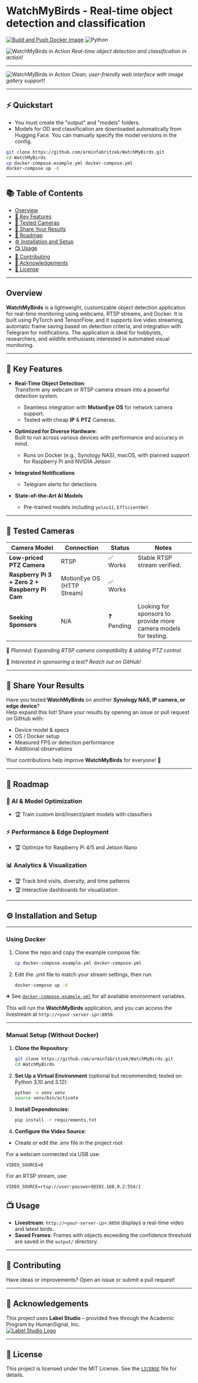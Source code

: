 # WatchMyBirds - Real-time object detection and classification

[![Build and Push Docker Image](https://github.com/arminfabritzek/WatchMyBirds/actions/workflows/docker.yml/badge.svg)](https://github.com/arminfabritzek/WatchMyBirds/actions/workflows/docker.yml) ![Python](https://img.shields.io/badge/python-3.10+-blue.svg)


![WatchMyBirds in Action](assets/birds_1280.gif)
*Real-time object detection and classification in action!*

---

![WatchMyBirds in Action](assets/app_landing_page.jpg)
*Clean, user-friendly web interface with image gallery support!*


---


## ⚡ Quickstart
- You must create the "output" and "models" folders.
- Models for OD and classification are downloaded automatically from Hugging Face. You can manually specify the model versions in the config.
```bash
git clone https://github.com/arminfabritzek/WatchMyBirds.git
cd WatchMyBirds
cp docker-compose.example.yml docker-compose.yml
docker-compose up -d
```

---


## 📚 Table of Contents
- [Overview](#overview)
- [🚀 Key Features](#-key-features)
- [📡 Tested Cameras](#-tested-cameras)
- [📌 Share Your Results](#-share-your-results)
- [🌟 Roadmap](#-roadmap)
- [⚙️ Installation and Setup](#-installation-and-setup)
- [📺 Usage](#-usage)
- [🤝 Contributing](#-contributing)
- [🙌 Acknowledgements](#-acknowledgements)
- [📄 License](#-license)

---

## Overview

**WatchMyBirds** is a lightweight, customizable object detection application for real-time monitoring using webcams, RTSP streams, and Docker. It is built using PyTorch and TensorFlow, and it supports live video streaming, automatic frame saving based on detection criteria, and integration with Telegram for notifications. The application is ideal for hobbyists, researchers, and wildlife enthusiasts interested in automated visual monitoring.


---



## 🚀 Key Features

- **Real-Time Object Detection**:  
  Transform any webcam or RTSP camera stream into a powerful detection system.
  - Seamless integration with **MotionEye OS** for network camera support.  
  - Tested with cheap **IP** & **PTZ** Cameras.  


- **Optimized for Diverse Hardware**:  
  Built to run across various devices with performance and accuracy in mind.
  - Runs on Docker (e.g., Synology NAS), macOS, with planned support for Raspberry Pi and NVIDIA Jetson  


- **Integrated Notifications**  
  - Telegram alerts for detections  


- **State-of-the-Art AI Models**  
  - Pre-trained models including `yolov11`, `EfficientNet`


---

## 📡 Tested Cameras
| Camera Model                                   | Connection          | Status  | Notes                                                           |
|------------------------------------------------|---------------------|---------|-----------------------------------------------------------------|
| **Low-priced PTZ Camera**                      | RTSP                | ✅ Works | Stable RTSP stream verified.                                    |
| **Raspberry Pi 3 + Zero 2 + Raspberry Pi Cam** | MotionEye OS (HTTP Stream) | ✅ Works |                                                                 |
| **Seeking Sponsors**                           | N/A                | ❓ Pending | Looking for sponsors to provide more camera models for testing. |

🔹 *Planned: Expanding RTSP camera compatibility & adding PTZ control.*

📢 *Interested in sponsoring a test? Reach out on GitHub!*

---


## 📌 Share Your Results
Have you tested **WatchMyBirds** on another **Synology NAS, IP camera, or edge device**?  
Help expand this list! Share your results by opening an issue or pull request on GitHub with:
- Device model & specs
- OS / Docker setup
- Measured FPS or detection performance
- Additional observations  

Your contributions help improve **WatchMyBirds** for everyone! 🚀



---

## 🌟 Roadmap

### 🧠 AI & Model Optimization
- 🏆 Train custom bird/insect/plant models with classifiers  

### ⚡ Performance & Edge Deployment
- 🏆 Optimize for Raspberry Pi 4/5 and Jetson Nano  

### 📊 Analytics & Visualization
- 🏆 Track bird visits, diversity, and time patterns  
- 🏆 Interactive dashboards for visualization  

---


## ⚙️ Installation and Setup

---
### Using Docker


1. Clone the repo and copy the example compose file:
   ```bash
   cp docker-compose.example.yml docker-compose.yml
   ```

2. Edit the .yml file to match your stream settings, then run:

    ```bash
    docker-compose up -d
   ```

➕ See [`docker-compose.example.yml`](docker-compose.example.yml) for all available environment variables.


This will run the **WatchMyBirds** application, and you can access the livestream at `http://<your-server-ip>:8050`.



---
### Manual Setup (Without Docker)

1. **Clone the Repository**:
   ```bash
   git clone https://github.com/arminfabritzek/WatchMyBirds.git
   cd WatchMyBirds
   ```

2. **Set Up a Virtual Environment** (optional but recommended; tested on Python 3.10 and 3.12):
   ```bash
   python -m venv venv
   source venv/bin/activate
   ```

3. **Install Dependencies**:
   ```bash
   pip install -r requirements.txt
   ```


4. **Configure the Video Source**:
- Create or edit the .env file in the project root

For a webcam connected via USB use:
   ```plaintext
   VIDEO_SOURCE=0
   ```

   For an RTSP stream, use:
   ```plaintext
   VIDEO_SOURCE=rtsp://user:password@192.168.0.2:554/1
   ```



## 📺 Usage

- **Livestream**: `http://<your-server-ip>:8050` displays a real-time video and latest birds.
- **Saved Frames**: Frames with objects exceeding the confidence threshold are saved in the `output/` directory.

---





## 🤝 Contributing

Have ideas or improvements? Open an issue or submit a pull request!


---

## 🙌 Acknowledgements

This project uses **Label Studio** – provided free through the Academic Program by HumanSignal, Inc.  
[![Label Studio Logo](https://user-images.githubusercontent.com/12534576/192582340-4c9e4401-1fe6-4dbb-95bb-fdbba5493f61.png)](https://labelstud.io)

---

## 📄 License
This project is licensed under the MIT License. See the [`LICENSE`](LICENSE) file for details.


